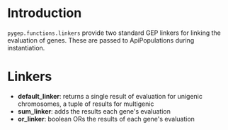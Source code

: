 # Introduction #
`pygep.functions.linkers` provide two standard GEP linkers for linking the evaluation of genes.  These are passed to ApiPopulations during instantiation.

# Linkers #
  * **default\_linker**: returns a single result of evaluation for unigenic chromosomes, a tuple of results for multigenic
  * **sum\_linker**: adds the results each gene's evaluation
  * **or\_linker**: boolean ORs the results of each gene's evaluation